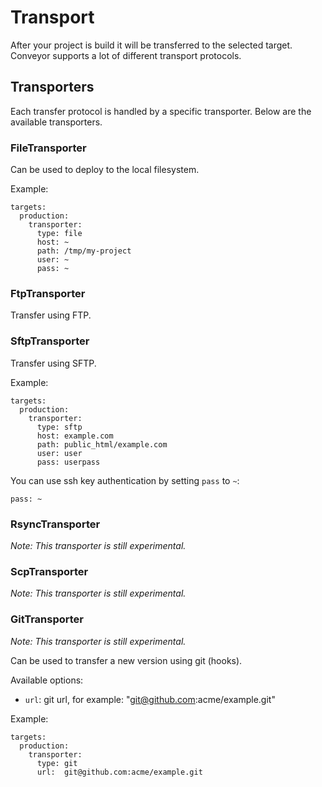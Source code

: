 Transport
=========

After your project is build it will be transferred to the selected target. Conveyor supports a lot
of different transport protocols.

## Transporters

Each transfer protocol is handled by a specific transporter. Below are the available transporters.

### FileTransporter

Can be used to deploy to the local filesystem.

Example:

	targets:
	  production:
	    transporter:
	      type: file
	      host: ~
	      path: /tmp/my-project
	      user: ~
	      pass: ~

### FtpTransporter

Transfer using FTP.

### SftpTransporter

Transfer using SFTP.

Example:

	targets:
	  production:
	    transporter:
	      type: sftp
	      host: example.com
	      path: public_html/example.com
	      user: user
	      pass: userpass

You can use ssh key authentication by setting `pass` to `~`:

    pass: ~

### RsyncTransporter

_Note: This transporter is still experimental._

### ScpTransporter

_Note: This transporter is still experimental._

### GitTransporter

_Note: This transporter is still experimental._

Can be used to transfer a new version using git (hooks).

Available options:

- `url`: git url, for example: "git@github.com:acme/example.git"

Example:

    targets:
      production:
        transporter:
          type: git
          url:  git@github.com:acme/example.git

